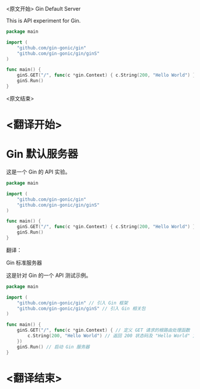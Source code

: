 
<原文开始>
Gin Default Server

This is API experiment for Gin.

```go
package main

import (
	"github.com/gin-gonic/gin"
	"github.com/gin-gonic/gin/ginS"
)

func main() {
	ginS.GET("/", func(c *gin.Context) { c.String(200, "Hello World") })
	ginS.Run()
}
```

<原文结束>

# <翻译开始>
# Gin 默认服务器

这是一个 Gin 的 API 实验。

```go
package main

import (
	"github.com/gin-gonic/gin"
	"github.com/gin-gonic/gin/ginS"
)

func main() {
	ginS.GET("/", func(c *gin.Context) { c.String(200, "Hello World") })
	ginS.Run()
}
```

翻译：

Gin 标准服务器

这是针对 Gin 的一个 API 测试示例。

```go
package main

import (
    "github.com/gin-gonic/gin" // 引入 Gin 框架
    "github.com/gin-gonic/gin/ginS" // 引入 Gin 相关包
)

func main() {
    ginS.GET("/", func(c *gin.Context) { // 定义 GET 请求的根路由处理函数
        c.String(200, "Hello World") // 返回 200 状态码及 "Hello World" 文本内容
    })
    ginS.Run() // 启动 Gin 服务器
}
```

# <翻译结束>


